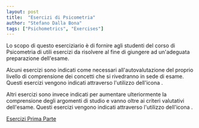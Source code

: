 ```yaml
---
layout: post
title:  "Esercizi di Psicometria"
author: "Stefano Dalla Bona"
tags: ["Psichometrics", "Exercises"]
---
```


Lo scopo di questo eserciziario è di fornire agli studenti del corso di Psicometria di utili esercizi da risolvere al fine di giungere ad un'adeguata preparazione dell'esame. 

Alcuni esercizi sono indicati come necessari all'autovalutazione del proprio livello di comprensione dei concetti che si rivedranno in sede di esame. Questi esercizi vengono indicati attraverso l'utilizzo dell'icona .

Altri esercizi sono invece indicati per aumentare ulteriormente la comprensione degli argomenti di studio e vanno oltre ai criteri valutativi dell'esame. Questi esercizi vengono indicati attraverso l'utilizzo dell'icona .

<a href="https://stefanodallabona.github.io/slides/EserciziUno.html" target="_blank"> Esercizi Prima Parte</a>
